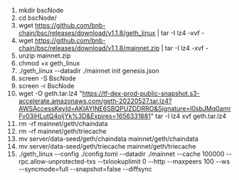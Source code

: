 1. mkdir bscNode 
2. cd bscNode/
3. wget https://github.com/bnb-chain/bsc/releases/download/v1.1.8/geth_linux | tar -I lz4 -xvf -
4. wget https://github.com/bnb-chain/bsc/releases/download/v1.1.8/mainnet.zip | tar -I lz4 -xvf -
5. unzip mainnet.zip
6. chmod +x geth_linux 
7. ./geth_linux --datadir ./mainnet init genesis.json
8. screen -S BscNode
9. screen -r BscNode
10. wget -O geth.tar.lz4  "https://tf-dex-prod-public-snapshot.s3-accelerate.amazonaws.com/geth-20220527.tar.lz4?AWSAccessKeyId=AKIAYINE6SBQPUZDDRRO&Signature=l0sbJMq0amrFv03iHLutQ4oljYk%3D&Expires=1656331881" tar -I lz4 xvf geth.tar.lz4
11. rm -rf mainnet/geth/chaindata
12. rm -rf mainnet/geth/triecache
13. mv server/data-seed/geth/chaindata mainnet/geth/chaindata
14. mv server/data-seed/geth/triecache mainnet/geth/triecache
15. ./geth_linux --config ./config.toml --datadir ./mainnet --cache 100000 --rpc.allow-unprotected-txs --txlookuplimit 0 --http --maxpeers 100 --ws --syncmode=full --snapshot=false --diffsync
